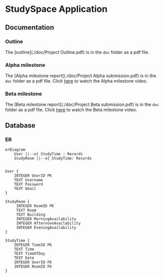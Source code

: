# StudySpace Application

## Documentation

### Outline

The [outline](./doc/Project Outline.pdf) is in the `doc` folder as a pdf file.

### Alpha milestone

The [Alpha milestone report](./doc/Project Alpha submission.pdf) is in the `doc` folder as a pdf file. Click [here](https://youtu.be/0Scy31VG_Yc) to watch the Alpha milestone video.

### Beta milestone

The [Beta milestone report](./doc/Project Beta submission.pdf) is in the `doc` folder as a pdf file. Click [here](https://youtu.be/p8YCdtdoTZA) to watch the Beta milestone video.

## Database

### ER

```mermaid
erDiagram
    User ||--o{ StudyTime : Records
    StudyRoom ||--o{ StudyTime: Records
    

User {
    INTEGER UserID PK
    TEXT Username
    TEXT Password
    TEXT Email
}

StudyRoom {
     INTEGER RoomID PK
     TEXT Room
     TEXT Building
     INTEGER MorningAvailability 
     INTEGER AfternoonAvailability 
     INTEGER EveningAvailability 
}

StudyTime {
    INTEGER TimeID PK
    TEXT Time
    TEXT TimeOfDay
    TEXT Date
    INTEGER UserID FK
    INTEGER RoomID FK
}
```

